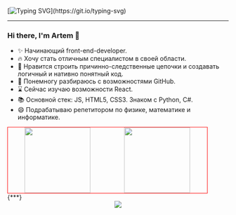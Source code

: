 [![Typing SVG](https://readme-typing-svg.herokuapp.com?font=Fira+Code&pause=1000&width=435&separator=%3C&lines=%3E+console.log('Hello%2C+World!');%3CHello%2C+World!)](https://git.io/typing-svg)
***
### Hi there, I'm Artem 👋

* ✨ Начинающий front-end-developer.
* 🔥 Хочу стать отличным специалистом в своей области.
* 👀 Нравится строить причинно-следственные цепочки и создавать логичный и нативно понятный код.
* 🐾 Понемногу разбираюсь с возможностями GitHub.
* ⌛ Сейчас изучаю возможности React.
* 📚 Основной стек: JS, HTML5, CSS3. Знаком с Python, C#.
* 😄 Подрабатываю репетитором по физике, математике и информатике.

<div style="display: flex; justify-content: space-around; width: 90%; border: 1px solid red;">
 <img style="height: 150px" src="https://github-readme-stats.vercel.app/api?username=Art-Frich&show_icons=true&theme=merko" />
 <img style="height: 150px" src="https://github-readme-stats.vercel.app/api/top-langs/?username=Art-Frich&theme=merko&layout=compact" />
</div>
{***}
<div style="text-align: center;">
 <img src="https://quotes-github-readme.vercel.app/api?type=horizontal&theme=merko" />
</div>
